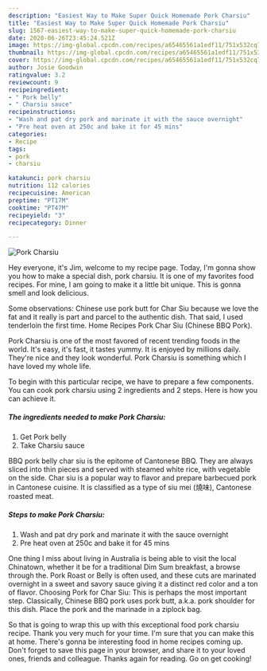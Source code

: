 ```yaml
---
description: "Easiest Way to Make Super Quick Homemade Pork Charsiu"
title: "Easiest Way to Make Super Quick Homemade Pork Charsiu"
slug: 1567-easiest-way-to-make-super-quick-homemade-pork-charsiu
date: 2020-06-26T23:45:24.521Z
image: https://img-global.cpcdn.com/recipes/a65465561a1edf11/751x532cq70/pork-charsiu-recipe-main-photo.jpg
thumbnail: https://img-global.cpcdn.com/recipes/a65465561a1edf11/751x532cq70/pork-charsiu-recipe-main-photo.jpg
cover: https://img-global.cpcdn.com/recipes/a65465561a1edf11/751x532cq70/pork-charsiu-recipe-main-photo.jpg
author: Josie Goodwin
ratingvalue: 3.2
reviewcount: 9
recipeingredient:
- " Pork belly"
- " Charsiu sauce"
recipeinstructions:
- "Wash and pat dry pork and marinate it with the sauce overnight"
- "Pre heat oven at 250c and bake it for 45 mins"
categories:
- Recipe
tags:
- pork
- charsiu

katakunci: pork charsiu 
nutrition: 112 calories
recipecuisine: American
preptime: "PT17M"
cooktime: "PT47M"
recipeyield: "3"
recipecategory: Dinner

---
```



![Pork Charsiu](https://img-global.cpcdn.com/recipes/a65465561a1edf11/751x532cq70/pork-charsiu-recipe-main-photo.jpg)

Hey everyone, it's Jim, welcome to my recipe page. Today, I'm gonna show you how to make a special dish, pork charsiu. It is one of my favorites food recipes. For mine, I am going to make it a little bit unique. This is gonna smell and look delicious.

Some observations: Chinese use pork butt for Char Siu because we love the fat and it really is part and parcel to the authentic dish. That said, I used tenderloin the first time. Home Recipes Pork Char Siu (Chinese BBQ Pork).

Pork Charsiu is one of the most favored of recent trending foods in the world. It's easy, it's fast, it tastes yummy. It is enjoyed by millions daily. They're nice and they look wonderful. Pork Charsiu is something which I have loved my whole life.


To begin with this particular recipe, we have to prepare a few components. You can cook pork charsiu using 2 ingredients and 2 steps. Here is how you can achieve it.

<!--inarticleads1-->

##### The ingredients needed to make Pork Charsiu:

1. Get  Pork belly
1. Take  Charsiu sauce


BBQ pork belly char siu is the epitome of Cantonese BBQ. They are always sliced into thin pieces and served with steamed white rice, with vegetable on the side. Char siu is a popular way to flavor and prepare barbecued pork in Cantonese cuisine. It is classified as a type of siu mei (燒味), Cantonese roasted meat. 

<!--inarticleads2-->

##### Steps to make Pork Charsiu:

1. Wash and pat dry pork and marinate it with the sauce overnight
1. Pre heat oven at 250c and bake it for 45 mins


One thing I miss about living in Australia is being able to visit the local Chinatown, whether it be for a traditional Dim Sum breakfast, a browse through the. Pork Roast or Belly is often used, and these cuts are marinated overnight in a sweet and savory sauce giving it a distinct red color and a ton of flavor. Choosing Pork for Char Siu: This is perhaps the most important step. Classically, Chinese BBQ pork uses pork butt, a.k.a. pork shoulder for this dish. Place the pork and the marinade in a ziplock bag. 

So that is going to wrap this up with this exceptional food pork charsiu recipe. Thank you very much for your time. I'm sure that you can make this at home. There's gonna be interesting food in home recipes coming up. Don't forget to save this page in your browser, and share it to your loved ones, friends and colleague. Thanks again for reading. Go on get cooking!

